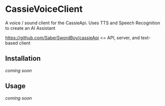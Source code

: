 # CassieVoiceClient

A voice / sound client for the CassieApi. 
Uses TTS and Speech Recognition to create an AI Assistant

https://github.com/SaberSwordBoy/cassieApi <= API, server, and text-based client 


## Installation
_coming soon_

## Usage
_coming soon_
